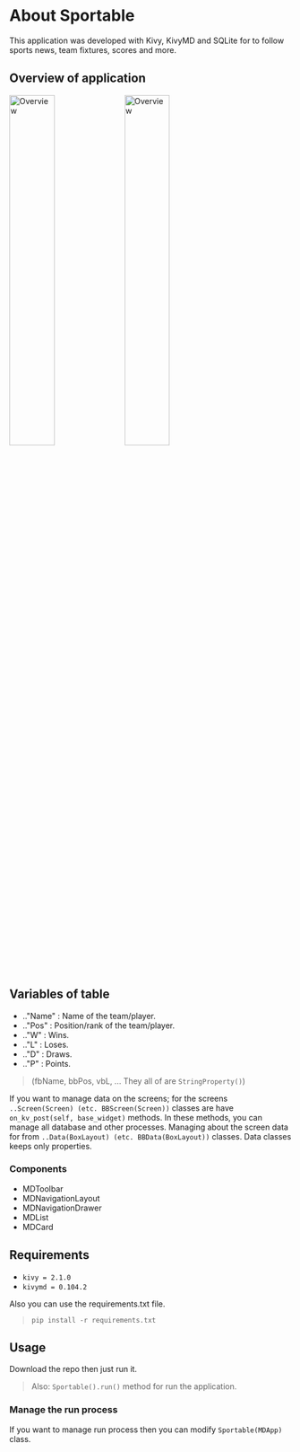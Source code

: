 # About Sportable 

This application was developed with Kivy, KivyMD and SQLite for to follow sports news, team fixtures, scores and more.

## Overview of application

<img src="https://yavuzselimkismetli.com/kma/k_1.jpg" alt="Overview" style="width: 40%; height: 40%"/>

<img src="https://yavuzselimkismetli.com/kma/k_2.jpg" alt="Overview" style="width: 40%; height: 40%"/>

## Variables of table

- .."Name" : Name of the team/player.
- .."Pos" : Position/rank of the team/player.
- .."W" : Wins.
- .."L" : Loses.
- .."D" : Draws.
- .."P" : Points.

> (fbName, bbPos, vbL, ... They all of are `StringProperty()`)

If you want to manage data on the screens; for the screens `..Screen(Screen) (etc. BBScreen(Screen))` classes are have `on_kv_post(self, base_widget)` methods. In these methods, you can manage all database and other processes. Managing about the screen data for from `..Data(BoxLayout) (etc. BBData(BoxLayout))` classes. Data classes keeps only properties.

### Components

- MDToolbar
- MDNavigationLayout
- MDNavigationDrawer
- MDList
- MDCard

## Requirements

- `kivy = 2.1.0`
- `kivymd = 0.104.2`

Also you can use the requirements.txt file.

> `pip install -r requirements.txt`

## Usage

Download the repo then just run it.

> Also: `Sportable().run()` method for run the application.

### Manage the run process

If you want to manage run process then you can modify `Sportable(MDApp)` class.